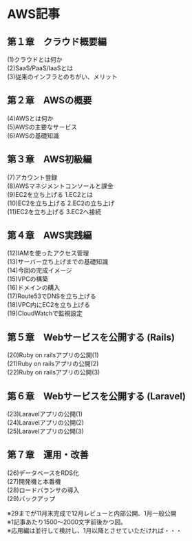 # AWS記事

## 第１章　クラウド概要編

(1)クラウドとは何か  
(2)SaaS/PaaS/IaaSとは  
(3)従来のインフラとのちがい、メリット

## 第２章　AWSの概要

(4)AWSとは何か  
(5)AWSの主要なサービス  
(6)AWSの基礎知識  

## 第３章　AWS初級編

(7)アカウント登録  
(8)AWSマネジメントコンソールと課金  
(9)EC2を立ち上げる 1.EC2とは  
(10)EC2を立ち上げる 2.EC2の立ち上げ  
(11)EC2を立ち上げる 3.EC2へ接続  

## 第４章　AWS実践編

(12)IAMを使ったアクセス管理  
(13)サーバー立ち上げまでの基礎知識  
(14)今回の完成イメージ  
(15)VPCの構築  
(16)ドメインの購入  
(17)Route53でDNSを立ち上げる  
(18)VPC内にEC2を立ち上げる  
(19)CloudWatchで監視設定  

## 第５章　Webサービスを公開する (Rails)

(20)Ruby on railsアプリの公開(1)  
(21)Ruby on railsアプリの公開(2)  
(22)Ruby on railsアプリの公開(3)  

## 第６章　Webサービスを公開する (Laravel)

(23)Laravelアプリの公開(1)  
(24)Laravelアプリの公開(2)  
(25)Laravelアプリの公開(3)  

## 第７章　運用・改善

(26)データベースをRDS化  
(27)開発機と本番機  
(28)ロードバランサの導入  
(29)バックアップ  

※29までが11月末完成で12月レビューと内部公開、1月一般公開  
※1記事あたり1500〜2000文字前後かつ図。  
※応用編は並行して検討し、1月以降とさせていただければ・・・  

